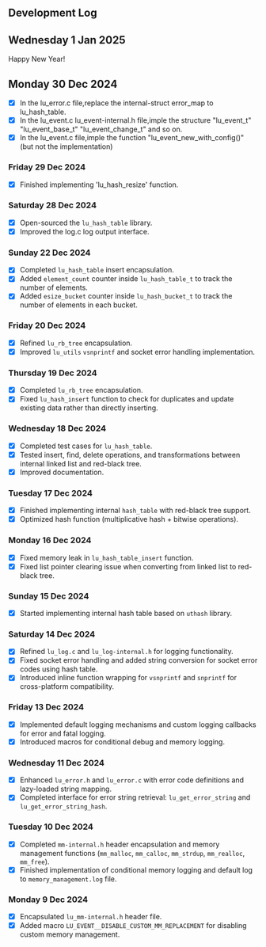 ## Development Log

## Wednesday 1 Jan 2025
Happy New Year!


## Monday 30 Dec 2024
- [X] In the lu_error.c file,replace the internal-struct error_map to lu_hash_table.
- [X] In the lu_event.c lu_event-internal.h file,imple the structure "lu_event_t" "lu_event_base_t" "lu_event_change_t" and so on.
- [X] In the lu_event.c file,imple the function "lu_event_new_with_config()" (but not the implementation)

### Friday 29 Dec 2024
- [X] Finished implementing 'lu_hash_resize' function.


### Saturday 28 Dec 2024
- [X] Open-sourced the `lu_hash_table` library.
- [X] Improved the log.c log output interface.

### Sunday 22 Dec 2024
- [X] Completed `lu_hash_table` insert encapsulation.
- [X] Added `element_count` counter inside `lu_hash_table_t` to track the number of elements.
- [X] Added `esize_bucket` counter inside `lu_hash_bucket_t` to track the number of elements in each bucket.

### Friday 20 Dec 2024
- [X] Refined `lu_rb_tree` encapsulation.
- [X] Improved `lu_utils` `vsnprintf` and socket error handling implementation.

### Thursday 19 Dec 2024
- [X] Completed `lu_rb_tree` encapsulation.
- [X] Fixed `lu_hash_insert` function to check for duplicates and update existing data rather than directly inserting.

### Wednesday 18 Dec 2024
- [X] Completed test cases for `lu_hash_table`.
- [X] Tested insert, find, delete operations, and transformations between internal linked list and red-black tree.
- [X] Improved documentation.

### Tuesday 17 Dec 2024
- [X] Finished implementing internal `hash_table` with red-black tree support.
- [X] Optimized hash function (multiplicative hash + bitwise operations).

### Monday 16 Dec 2024
- [X] Fixed memory leak in `lu_hash_table_insert` function.
- [X] Fixed list pointer clearing issue when converting from linked list to red-black tree.

### Sunday 15 Dec 2024
- [X] Started implementing internal hash table based on `uthash` library.

### Saturday 14 Dec 2024
- [X] Refined `lu_log.c` and `lu_log-internal.h` for logging functionality.
- [X] Fixed socket error handling and added string conversion for socket error codes using hash table.
- [X] Introduced inline function wrapping for `vsnprintf` and `snprintf` for cross-platform compatibility.

### Friday 13 Dec 2024
- [X] Implemented default logging mechanisms and custom logging callbacks for error and fatal logging.
- [X] Introduced macros for conditional debug and memory logging.

### Wednesday 11 Dec 2024
- [X] Enhanced `lu_error.h` and `lu_error.c` with error code definitions and lazy-loaded string mapping.
- [X] Completed interface for error string retrieval: `lu_get_error_string` and `lu_get_error_string_hash`.

### Tuesday 10 Dec 2024
- [X] Completed `mm-internal.h` header encapsulation and memory management functions (`mm_malloc`, `mm_calloc`, `mm_strdup`, `mm_realloc`, `mm_free`).
- [X] Finished implementation of conditional memory logging and default log to `memory_management.log` file.

### Monday 9 Dec 2024
- [X] Encapsulated `lu_mm-internal.h` header file.
- [X] Added macro `LU_EVENT__DISABLE_CUSTOM_MM_REPLACEMENT` for disabling custom memory management.

